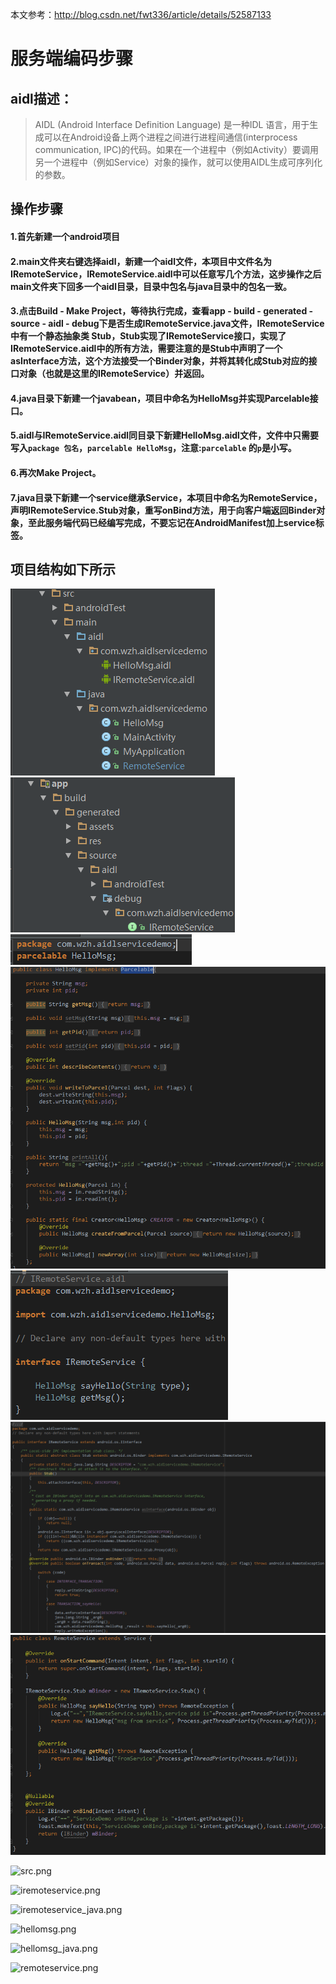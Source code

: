本文参考：http://blog.csdn.net/fwt336/article/details/52587133
# 服务端编码步骤
## aidl描述：
> AIDL (Android Interface Definition Language) 是一种IDL 语言，用于生成可以在Android设备上两个进程之间进行进程间通信(interprocess communication, IPC)的代码。如果在一个进程中（例如Activity）要调用另一个进程中（例如Service）对象的操作，就可以使用AIDL生成可序列化的参数。

## 操作步骤
#### 1.首先新建一个android项目
#### 2.main文件夹右键选择aidl，新建一个aidl文件，本项目中文件名为IRemoteService，IRemoteService.aidl中可以任意写几个方法，这步操作之后main文件夹下回多一个aidl目录，目录中包名与java目录中的包名一致。
#### 3.点击Build - Make Project，等待执行完成，查看app - build - generated - source - aidl - debug下是否生成IRemoteService.java文件，IRemoteService中有一个静态抽象类 Stub，Stub实现了IRemoteService接口，实现了IRemoteService.aidl中的所有方法，需要注意的是Stub中声明了一个asInterface方法，这个方法接受一个Binder对象，并将其转化成Stub对应的接口对象（也就是这里的IRemoteService）并返回。
#### 4.java目录下新建一个javabean，项目中命名为HelloMsg并实现Parcelable接口。
#### 5.aidl与IRemoteService.aidl同目录下新建HelloMsg.aidl文件，文件中只需要写入`package 包名`，`parcelable HelloMsg`，注意:`parcelable` 的`p`是小写。
#### 6.再次Make Project。
#### 7.java目录下新建一个service继承Service，本项目中命名为RemoteService，声明IRemoteService.Stub对象，重写onBind方法，用于向客户端返回Binder对象，至此服务端代码已经编写完成，不要忘记在AndroidManifest加上service标签。
## 项目结构如下所示

![src](/screenshots/src.png "src")
![build_generated_source.png](/screenshots/build_generated_source.png "build_generated_source")
![hellomsg](/screenshots/hellomsg.png "hellomsg")
![hellomsg_java](/screenshots/hellomsg_java.png "hellomsg_java")
![iremoteservice](/screenshots/iremoteservice.png "iremoteservice")
![iremoteservice_java](/screenshots/iremoteservice_java.png "iremoteservice_java")
![remoteservice](/screenshots/remoteservice.png "remoteservice")

[^_^]:
![src.png](http://upload-images.jianshu.io/upload_images/1941925-fb1fb44a4af2d2df.png?imageMogr2/auto-orient/strip%7CimageView2/2/w/1240)

[^_^]:
![iremoteservice.png](http://upload-images.jianshu.io/upload_images/1941925-13ed8937e4a1735d.png?imageMogr2/auto-orient/strip%7CimageView2/2/w/1240)

[^_^]:
![iremoteservice_java.png](http://upload-images.jianshu.io/upload_images/1941925-ed0cd689bd2578dd.png?imageMogr2/auto-orient/strip%7CimageView2/2/w/1240)

[^_^]:
![hellomsg.png](http://upload-images.jianshu.io/upload_images/1941925-a48f8ff1b879edaa.png?imageMogr2/auto-orient/strip%7CimageView2/2/w/1240)

[^_^]:
![hellomsg_java.png](http://upload-images.jianshu.io/upload_images/1941925-3599f520d7bb4ee9.png?imageMogr2/auto-orient/strip%7CimageView2/2/w/1240)

[^_^]:
![remoteservice.png](http://upload-images.jianshu.io/upload_images/1941925-b592b5380b843098.png?imageMogr2/auto-orient/strip%7CimageView2/2/w/1240)